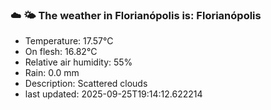 ### ☁️ 🌤️  The weather in Florianópolis is: Florianópolis

- Temperature: 17.57°C
- On flesh: 16.82°C
- Relative air humidity: 55%
- Rain: 0.0 mm
- Description: Scattered clouds
- last updated: 2025-09-25T19:14:12.622214
